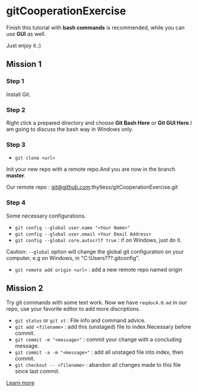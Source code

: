 # gitCooperationExercise #
Finish this tutorial with **bash commands** is recommended, while you can use  **GUI** as well. 

Just enjoy it.:)

## Mission 1 ##
### Step 1
Install Git.

### Step 2
Right click a prepared directory and choose **Git Bash Here** or **Git GUI Here**.I am going to discuss the bash way in Windows only.

### Step 3
- `git clone <url>` 

Init your new repo with a remote repo.And you are now in the branch **master**.

Our remote repo : git@github.com:thytless/gitCooperationExercise.git

### Step 4
Some necessary configurations.

- `git config --global user.name "<Your Name>"`
- `git config --global user.email <Your Email Address>`
- `git config --global core.autocrlf true` : if on Windows, just do it.

Caution: `--global` option will change the global git configuration on your computer, e.g on Windows, in "C:\Users\???\.gitconfig".

- `git remote add origin <url>` : add a new remote repo named origin

## Mission 2
Try git commands with some text work.
Now we have `reqdoc4.0.md` in our repo, use your favorite editor to add more discriptions.

- `git status` or `git st` : File info and command advice.
- `git add <filename>` : add this (unstaged) file to index.Necessary before commit.
- `git commit -m "<message>"`  : commit your change with a concluding message.
- `git commit -a -m "<message>"` : add all unstaged file into index, then commit.
- `git checkout -- <filename>` : abandon all changes made to this file since last commit.

[Learn more](https://git-scm.com/book/zh/v2/Git-%E5%9F%BA%E7%A1%80-%E8%AE%B0%E5%BD%95%E6%AF%8F%E6%AC%A1%E6%9B%B4%E6%96%B0%E5%88%B0%E4%BB%93%E5%BA%93)


 




